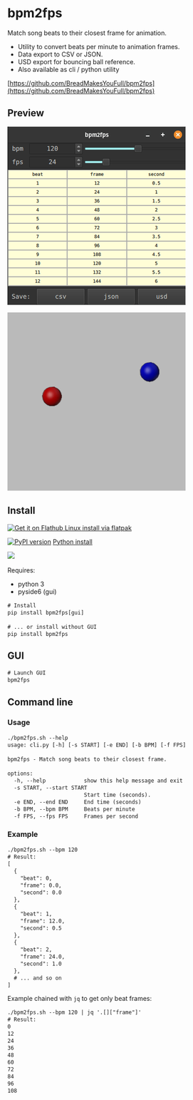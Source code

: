 # bpm2fps

Match song beats to their closest frame for animation.

* Utility to convert beats per minute to animation frames.
* Data export to CSV or JSON.
* USD export for bouncing ball reference.
* Also available as cli / python utility

[https://github.com/BreadMakesYouFull/bpm2fps](https://github.com/BreadMakesYouFull/bpm2fps)

## Preview

![GUI](https://raw.githubusercontent.com/BreadMakesYouFull/bpm2fps/main/preview_gui.gif)

![Exported USD reference](https://raw.githubusercontent.com/BreadMakesYouFull/bpm2fps/main/preview_usd.gif)

## Install

<a href='https://flathub.org/apps/io.github.breadmakesyoufull.bpm2fps'>
  <img width='128' alt='Get it on Flathub' src='https://flathub.org/api/badge?locale=en'/>
  Linux install via flatpak
</a>

[![PyPI version](https://badge.fury.io/py/bpm2fps.svg)](https://badge.fury.io/py/bpm2fps) [Python install](https://pypi.org/project/bpm2fps/)

[![](https://github.com/breadmakesyoufull/bpm2fps/actions/workflows/lint-then-test.yml/badge.svg)](https://github.com/BreadMakesYouFull/bpm2fps/actions/workflows/lint-then-test.yml)


Requires:

* python 3
* pyside6 (gui)

```
# Install
pip install bpm2fps[gui]

# ... or install without GUI
pip install bpm2fps
```

## GUI

```
# Launch GUI
bpm2fps
```

## Command line


### Usage

```
./bpm2fps.sh --help
usage: cli.py [-h] [-s START] [-e END] [-b BPM] [-f FPS]

bpm2fps - Match song beats to their closest frame.

options:
  -h, --help            show this help message and exit
  -s START, --start START
                        Start time (seconds).
  -e END, --end END     End time (seconds)
  -b BPM, --bpm BPM     Beats per minute
  -f FPS, --fps FPS     Frames per second
```

### Example
```
./bpm2fps.sh --bpm 120
# Result:
[
  {
    "beat": 0,
    "frame": 0.0,
    "second": 0.0
  },
  {
    "beat": 1,
    "frame": 12.0,
    "second": 0.5
  },
  {
    "beat": 2,
    "frame": 24.0,
    "second": 1.0
  },
  # ... and so on
]
```

Example chained with ``jq`` to get only beat frames:
```
./bpm2fps.sh --bpm 120 | jq '.[]["frame"]'
# Result:
0
12
24
36
48
60
72
84
96
108
```
